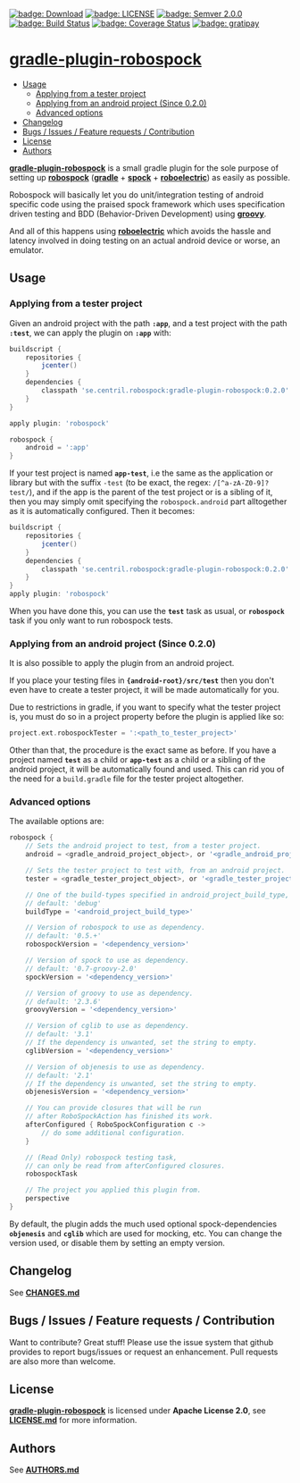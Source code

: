 [![badge: Download]][badge url: Download] [![badge: LICENSE]][LICENSE.md] [![badge: Semver 2.0.0]][badge url: Semver 2.0.0] [![badge: Build Status]][badge url: Build Status] [![badge: Coverage Status]][badge url: Coverage Status] [![badge: gratipay]][badge url: gratipay] 

# [gradle-plugin-robospock]

<!-- MarkdownTOC -->

- [Usage](#usage)
	- [Applying from a tester project](#applying-from-a-tester-project)
	- [Applying from an android project (Since 0.2.0)](#applying-from-an-android-project-since-020)
	- [Advanced options](#advanced-options)
- [Changelog](#changelog)
- [Bugs / Issues / Feature requests / Contribution](#bugs--issues--feature-requests--contribution)
- [License](#license)
- [Authors](#authors)

<!-- /MarkdownTOC -->

**[gradle-plugin-robospock]** is a small gradle plugin for the sole purpose of setting up **[robospock]** (**[gradle]** + **[spock]** +  **[roboelectric]**) as easily as possible.

Robospock will basically let you do unit/integration testing of android specific code using the praised spock framework which uses specification driven testing and BDD (Behavior-Driven Development) using **[groovy]**.

And all of this happens using **[roboelectric]** which avoids the hassle and latency involved in doing testing on an actual android device or worse, an emulator.

## Usage

### Applying from a tester project

Given an android project with the path **`:app`**, and a test project with the
path **`:test`**, we can apply the plugin on **`:app`** with:

```groovy
buildscript {
	repositories {
		jcenter()
	}
	dependencies {
  		classpath 'se.centril.robospock:gradle-plugin-robospock:0.2.0'
  	}
}

apply plugin: 'robospock'

robospock {
	android = ':app'
}
```

If your test project is named **`app-test`**, i.e the same as the application or library but with the suffix `-test` (to be exact, the regex: `/[^a-zA-Z0-9]?test/`), and if the app is the parent of the test project or is a sibling of it, then you may simply omit specifying the `robospock.android` part alltogether as it is automatically configured. Then it becomes:

```groovy
buildscript {
	repositories {
		jcenter()
	}
	dependencies {
  		classpath 'se.centril.robospock:gradle-plugin-robospock:0.2.0'
  	}
}
apply plugin: 'robospock'
```

When you have done this, you can use the **`test`** task as usual, or **`robospock`** task if you only want to run robospock tests.

### Applying from an android project (Since 0.2.0)

It is also possible to apply the plugin from an android project.

If you place your testing files in **`{android-root}/src/test`** then you don't even have to create a tester project, it will be made automatically for you.

Due to restrictions in gradle, if you want to specify what the tester project is, you must do so in a project property before the plugin is applied like so:
```groovy
project.ext.robospockTester = ':<path_to_tester_project>'
```

Other than that, the procedure is the exact same as before. If you have a project named **`test`** as a child or **`app-test`** as a child or a sibling of the android project, it will be automatically found and used. This can rid you of the need for a `build.gradle` file for the tester project altogether.

### Advanced options

The available options are:

```groovy
robospock {
	// Sets the android project to test, from a tester project.
	android = <gradle_android_project_object>, or '<gradle_android_project_path>'

	// Sets the tester project to test with, from an android project.
	tester = <gradle_tester_project_object>, or '<gradle_tester_project_path>'

	// One of the build-types specified in android_project_build_type,
	// default: 'debug'
	buildType = '<android_project_build_type>'

	// Version of robospock to use as dependency.
	// default: '0.5.+'
	robospockVersion = '<dependency_version>'

	// Version of spock to use as dependency.
	// default: '0.7-groovy-2.0'
	spockVersion = '<dependency_version>'

	// Version of groovy to use as dependency.
	// default: '2.3.6'
	groovyVersion = '<dependency_version>'

	// Version of cglib to use as dependency.
	// default: '3.1'
	// If the dependency is unwanted, set the string to empty.
	cglibVersion = '<dependency_version>'

	// Version of objenesis to use as dependency.
	// default: '2.1'
	// If the dependency is unwanted, set the string to empty.
	objenesisVersion = '<dependency_version>'

	// You can provide closures that will be run
	// after RoboSpockAction has finished its work.
	afterConfigured { RoboSpockConfiguration c ->
		// do some additional configuration.
	}

	// (Read Only) robospock testing task,
	// can only be read from afterConfigured closures.
	robospockTask

	// The project you applied this plugin from.
	perspective
}
```

By default, the plugin adds the much used optional spock-dependencies **`objenesis`** and **`cglib`** which are used for mocking, etc. You can change the version used, or disable them by setting an empty version.

## Changelog

See **[CHANGES.md]**

## Bugs / Issues / Feature requests / Contribution

Want to contribute? Great stuff! Please use the issue system that github provides to report bugs/issues or request an enhancement. Pull requests are also more than welcome.

## License

**[gradle-plugin-robospock]** is licensed under **Apache License 2.0**, see **[LICENSE.md]** for more information.

## Authors

See **[AUTHORS.md]**

<!-- references -->

[gradle-plugin-robospock]: https://github.com/Centril/gradle-plugin-robospock

[badge: Download]: https://api.bintray.com/packages/centril/maven/se.centril.robospock%3Agradle-plugin-robospock/images/download.svg
[badge url: Download]: https://bintray.com/centril/maven/se.centril.robospock%3Agradle-plugin-robospock/_latestVersion
[badge: Build Status]: http://img.shields.io/travis/Centril/gradle-plugin-robospock.svg
[badge url: Build Status]: https://travis-ci.org/Centril/gradle-plugin-robospock
[badge: Coverage Status]: http://img.shields.io/coveralls/Centril/gradle-plugin-robospock.svg
[badge url: Coverage Status]: https://coveralls.io/r/Centril/gradle-plugin-robospock
[badge: License]: http://img.shields.io/badge/license-ASL_2.0-blue.svg
[badge: Semver 2.0.0]: http://img.shields.io/badge/semver-2.0.0-blue.svg
[badge url: Semver 2.0.0]: http://semver.org/spec/v2.0.0.html
[badge: gratipay]: http://img.shields.io/gratipay/Centril.svg
[badge url: gratipay]: https://gratipay.com/Centril

[robospock]: https://github.com/Polidea/RoboSpock
[gradle]: http://www.gradle.org/
[spock]: https://github.com/spockframework/spock
[roboelectric]: http://robolectric.org
[groovy]: http://groovy.codehaus.org

[CHANGES.md]: CHANGES.md
[LICENSE.md]: LICENSE.md
[AUTHORS.md]: AUTHORS.md

<!-- references -->

